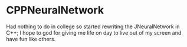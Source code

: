 # CPPNeuralNetwork

Had nothing to do in college so started rewriting the JNeuralNetwork in C++;
I hope to god for giving me life on day to live out of my screen and have fun like others.
